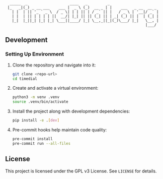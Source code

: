       _____  _                   ____   _         _                      
     |_   _|(_) _ __ ___    ___ |  _ \ (_)  __ _ | |    ___   _ __  __ _ 
       | |  | || '_ ` _ \  / _ \| | | || | / _` || |   / _ \ | '__|/ _` |
       | |  | || | | | | ||  __/| |_| || || (_| || | _| (_) || |  | (_| |
       |_|  |_||_| |_| |_| \___||____/ |_| \__,_||_|(_)\___/ |_|   \__, |
                                                                   |___/ 


## Development

### Setting Up Environment

1. Clone the repository and navigate into it:
   ```bash
   git clone <repo-url>
   cd timedial
   ```

2. Create and activate a virtual environment:
   ```bash
   python3 -m venv .venv
   source .venv/bin/activate
   ```

3. Install the project along with development dependencies:
   ```bash
   pip install -e .[dev]
   ```
4. Pre-commit hooks help maintain code quality:

   ```bash
   pre-commit install
   pre-commit run --all-files
   ```

## License

This project is licensed under the GPL v3 License. See `LICENSE` for details.

